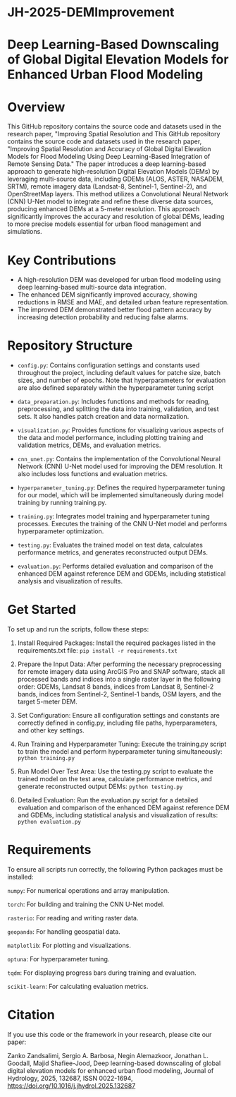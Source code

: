 # JH-2025-DEMImprovement

# Deep Learning-Based Downscaling of Global Digital Elevation Models for Enhanced Urban Flood Modeling 

# Overview
This GitHub repository contains the source code and datasets used in the research paper, "Improving Spatial Resolution and 
This GitHub repository contains the source code and datasets used in the research paper, "Improving Spatial Resolution and Accuracy of Global Digital Elevation Models for Flood Modeling Using Deep Learning-Based Integration of Remote Sensing Data." The paper introduces a deep learning-based approach to generate high-resolution Digital Elevation Models (DEMs) by leveraging multi-source data, including GDEMs (ALOS, ASTER, NASADEM, SRTM), remote imagery data (Landsat-8, Sentinel-1, Sentinel-2), and OpenStreetMap layers. This method utilizes a Convolutional Neural Network (CNN) U-Net model to integrate and refine these diverse data sources, producing enhanced DEMs at a 5-meter resolution. This approach significantly improves the accuracy and resolution of global DEMs, leading to more precise models essential for urban flood management and simulations.

# Key Contributions
- A high-resolution DEM was developed for urban flood modeling using deep learning-based multi-source data integration.
- The enhanced DEM significantly improved accuracy, showing reductions in RMSE and MAE, and detailed urban feature representation.
- The improved DEM demonstrated better flood pattern accuracy by increasing detection probability and reducing false alarms.

# Repository Structure
 - `config.py`: Contains configuration settings and constants used throughout the project, including default values for patche size, batch sizes, and number of epochs. Note that hyperparameters for evaluation are also defined separately within the hyperparameter tuning script

 - `data_preparation.py`: Includes functions and methods for reading, preprocessing, and splitting the data into training, validation, and test sets. It also handles patch creation and data normalization.

- `visualization.py`: Provides functions for visualizing various aspects of the data and model performance, including plotting training and validation metrics, DEMs, and evaluation metrics.

- `cnn_unet.py`: Contains the implementation of the Convolutional Neural Network (CNN) U-Net model used for improving the DEM resolution. It also includes loss functions and evaluation metrics.

- `hyperparameter_tuning.py`: Defines the required hyperparameter tuning for our model, which will be implemented simultaneously during model training by running training.py.

- `training.py`: Integrates model training and hyperparameter tuning processes. Executes the training of the CNN U-Net model and performs hyperparameter optimization.
  
- `testing.py`: Evaluates the trained model on test data, calculates performance metrics, and generates reconstructed output DEMs.

- `evaluation.py`: Performs detailed evaluation and comparison of the enhanced DEM against reference DEM and GDEMs, including statistical analysis and visualization of results.

# Get Started
To set up and run the scripts, follow these steps:

1. Install Required Packages:
Install the required packages listed in the requirements.txt file:
`pip install -r requirements.txt`

2. Prepare the Input Data:
After performing the necessary preprocessing for remote imagery data using ArcGIS Pro and SNAP software, stack all processed bands and indices into a single raster layer in the following order: GDEMs, Landsat 8 bands, indices from Landsat 8, Sentinel-2 bands, indices from Sentinel-2, Sentinel-1 bands, OSM layers, and the target 5-meter DEM.

3. Set Configuration:
Ensure all configuration settings and constants are correctly defined in config.py, including file paths, hyperparameters, and other key settings.

4. Run Training and Hyperparameter Tuning:
Execute the training.py script to train the model and perform hyperparameter tuning simultaneously:
`python training.py`

5. Run Model Over Test Area:
Use the testing.py script to evaluate the trained model on the test area, calculate performance metrics, and generate reconstructed output DEMs:
`python testing.py`

6. Detailed Evaluation:
Run the evaluation.py script for a detailed evaluation and comparison of the enhanced DEM against reference DEM and GDEMs, including statistical analysis and visualization of results:
`python evaluation.py`

# Requirements
To ensure all scripts run correctly, the following Python packages must be installed:

`numpy`: For numerical operations and array manipulation.

`torch`: For building and training the CNN U-Net model.

`rasterio`: For reading and writing raster data.

`geopanda`: For handling geospatial data.

`matplotlib`: For plotting and visualizations.

`optuna`: For hyperparameter tuning.

`tqdm`: For displaying progress bars during training and evaluation.

`scikit-learn`: For calculating evaluation metrics.


# Citation
If you use this code or the framework in your research, please cite our paper:

Zanko Zandsalimi, Sergio A. Barbosa, Negin Alemazkoor, Jonathan L. Goodall, Majid Shafiee-Jood, Deep learning-based downscaling of global digital elevation models for enhanced urban flood modeling, Journal of Hydrology, 2025, 132687, ISSN 0022-1694, https://doi.org/10.1016/j.jhydrol.2025.132687
